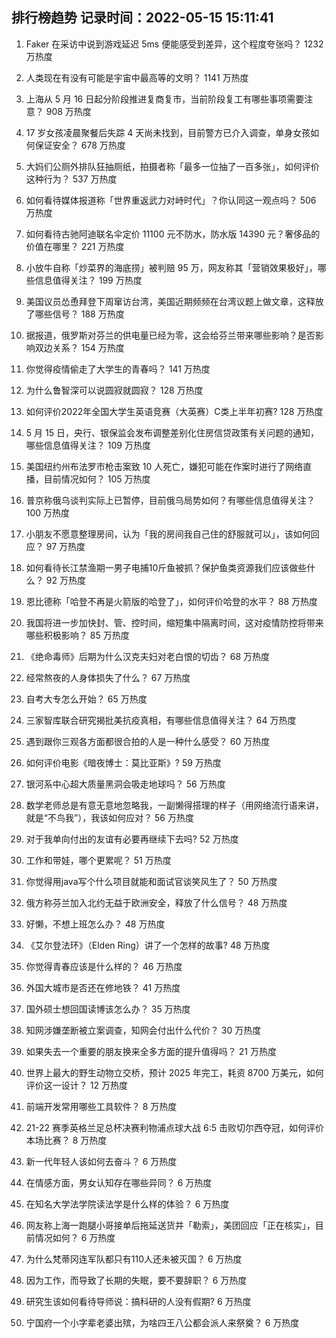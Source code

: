 
## 排行榜趋势 记录时间：2022-05-15 15:11:41
  
  1. Faker 在采访中说到游戏延迟 5ms 便能感受到差异，这个程度夸张吗？ 1232 万热度
    
  2. 人类现在有没有可能是宇宙中最高等的文明？ 1141 万热度
    
  3. 上海从 5 月 16 日起分阶段推进复商复市，当前阶段复工有哪些事项需要注意？ 908 万热度
    
  4. 17 岁女孩凌晨聚餐后失踪 4 天尚未找到，目前警方已介入调查，单身女孩如何保证安全？ 678 万热度
    
  5. 大妈们公厕外排队狂抽厕纸，拍摄者称「最多一位抽了一百多张」，如何评价这种行为？ 537 万热度
    
  6. 如何看待媒体报道称「世界重返武力对峙时代」？你认同这一观点吗？ 506 万热度
    
  7. 如何看待古驰阿迪联名伞定价 11100 元不防水，防水版 14390 元？奢侈品的价值在哪里？ 221 万热度
    
  8. 小放牛自称「炒菜界的海底捞」被判赔 95 万，网友称其「营销效果极好」，哪些信息值得关注？ 199 万热度
    
  9. 美国议员怂恿拜登下周窜访台湾，美国近期频频在台湾议题上做文章，这释放了哪些信号？ 188 万热度
    
  10. 据报道，俄罗斯对芬兰的供电量已经为零，这会给芬兰带来哪些影响？是否影响双边关系？ 154 万热度
    
  11. 你觉得疫情偷走了大学生的青春吗？ 141 万热度
    
  12. 为什么鲁智深可以说圆寂就圆寂？ 128 万热度
    
  13. 如何评价2022年全国大学生英语竞赛（大英赛）C类上半年初赛? 128 万热度
    
  14. 5 月 15 日，央行、银保监会发布调整差别化住房信贷政策有关问题的通知，哪些信息值得关注？ 109 万热度
    
  15. 美国纽约州布法罗市枪击案致 10 人死亡，嫌犯可能在作案时进行了网络直播，目前情况如何？ 105 万热度
    
  16. 普京称俄乌谈判实际上已暂停，目前俄乌局势如何？有哪些信息值得关注？ 100 万热度
    
  17. 小朋友不愿意整理房间，认为「我的房间我自己住的舒服就可以」，该如何回应？ 97 万热度
    
  18. 如何看待长江禁渔期一男子电捕10斤鱼被抓？保护鱼类资源我们应该做些什么？ 92 万热度
    
  19. 恩比德称「哈登不再是火箭版的哈登了」，如何评价哈登的水平？ 88 万热度
    
  20. 我国将进一步加快封、管、控时间，缩短集中隔离时间，这对疫情防控将带来哪些积极影响？ 85 万热度
    
  21. 《绝命毒师》后期为什么汉克夫妇对老白恨的切齿？ 68 万热度
    
  22. 经常熬夜的人身体损失了什么？ 67 万热度
    
  23. 自考大专怎么开始？ 65 万热度
    
  24. 三家智库联合研究揭批美抗疫真相，有哪些信息值得关注？ 64 万热度
    
  25. 遇到跟你三观各方面都很合拍的人是一种什么感受？ 60 万热度
    
  26. 如何评价电影《暗夜博士：莫比亚斯》? 59 万热度
    
  27. 银河系中心超大质量黑洞会吸走地球吗？ 56 万热度
    
  28. 数学老师总是有意无意地忽略我，一副懒得搭理的样子（用网络流行语来讲，就是“不鸟我”），我该如何应对？ 56 万热度
    
  29. 对于我单向付出的友谊有必要再继续下去吗? 52 万热度
    
  30. 工作和带娃，哪个更累呢？ 51 万热度
    
  31. 你觉得用java写个什么项目就能和面试官谈笑风生了？ 50 万热度
    
  32. 俄方称芬兰加入北约无益于欧洲安全，释放了什么信号？ 48 万热度
    
  33. 好懒，不想上班怎么办？ 48 万热度
    
  34. 《艾尔登法环》（Elden Ring）讲了一个怎样的故事? 48 万热度
    
  35. 你觉得青春应该是什么样的？ 46 万热度
    
  36. 外国大城市是否还在修地铁？ 41 万热度
    
  37. 国外硕士想回国读博该怎么办？ 35 万热度
    
  38. 知网涉嫌垄断被立案调查，知网会付出什么代价？ 30 万热度
    
  39. 如果失去一个重要的朋友换来全多方面的提升值得吗？ 21 万热度
    
  40. 世界上最大的野生动物立交桥，预计 2025 年完工，耗资 8700 万美元，如何评价这一设计？ 12 万热度
    
  41. 前端开发常用哪些工具软件？ 8 万热度
    
  42. 21-22 赛季英格兰足总杯决赛利物浦点球大战 6:5 击败切尔西夺冠，如何评价本场比赛？ 8 万热度
    
  43. 新一代年轻人该如何去奋斗？ 6 万热度
    
  44. 在情感方面，男女认知存在哪些异同？ 6 万热度
    
  45. 在知名大学法学院读法学是什么样的体验？ 6 万热度
    
  46. 网友称上海一跑腿小哥接单后拖延送货并「勒索」，美团回应「正在核实」，目前情况如何？ 6 万热度
    
  47. 为什么梵蒂冈连军队都只有110人还未被灭国？ 6 万热度
    
  48. 因为工作，而导致了长期的失眠，要不要辞职？ 6 万热度
    
  49. 研究生该如何看待导师说：搞科研的人没有假期? 6 万热度
    
  50. 宁国府一个小字辈老婆出殡，为啥四王八公都会派人来祭奠？ 6 万热度
    
